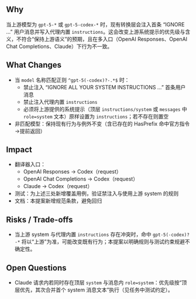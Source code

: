 ## Why
当上游模型为 `gpt-5-*` 或 `gpt-5-codex-*` 时，现有转换层会注入首条 “IGNORE …” 用户消息并写入代理内置 `instructions`。这会改变上游系统提示的优先级与含义，不符合“保持上游语义”的预期，且在多入口（OpenAI Responses、OpenAI Chat Completions、Claude）下行为不一致。

## What Changes
- 当 `model` 名称匹配正则 `^gpt-5(-codex)?-.*$` 时：
  - 禁止注入 “IGNORE ALL YOUR SYSTEM INSTRUCTIONS …” 首条用户消息
  - 禁止注入代理内置 `instructions`
  - 必须将上游提供的系统提示（顶层 `instructions/system` 或 `messages` 中 `role=system` 文本）原样设置为 `instructions`；若不存在则置空
- 非匹配模型：保持现有行为与例外不变（含已存在的 HasPrefix 命中官方指令→提前返回）

## Impact
- 翻译器入口：
  - OpenAI Responses → Codex（request）
  - OpenAI Chat Completions → Codex（request）
  - Claude → Codex（request）
- 测试：为上述三处新增覆盖用例，验证禁注入与使用上游 system 的规则
- 文档：本提案新增规范条款，避免回归

## Risks / Trade-offs
- 当上游 system 与代理内置 `instructions` 存在冲突时，命中 `gpt-5(-codex)?-*` 将以“上游”为准，可能改变既有行为；本提案以明确规则与测试约束规避不确定性。

## Open Questions
- Claude 请求内若同时存在顶层 `system` 与消息内 `role=system`：优先级按“顶层优先，其次合并首个 system 消息文本”执行（见任务中测试约定）。

